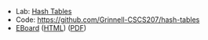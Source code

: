 * Lab: [Hash Tables](../labs/hash-tables.html)
* Code: <https://github.com/Grinnell-CSCS207/hash-tables>
* [EBoard](../eboards/47.md) 
  ([HTML](../eboards/47.html))
  ([PDF](../eboards/47.pdf))
